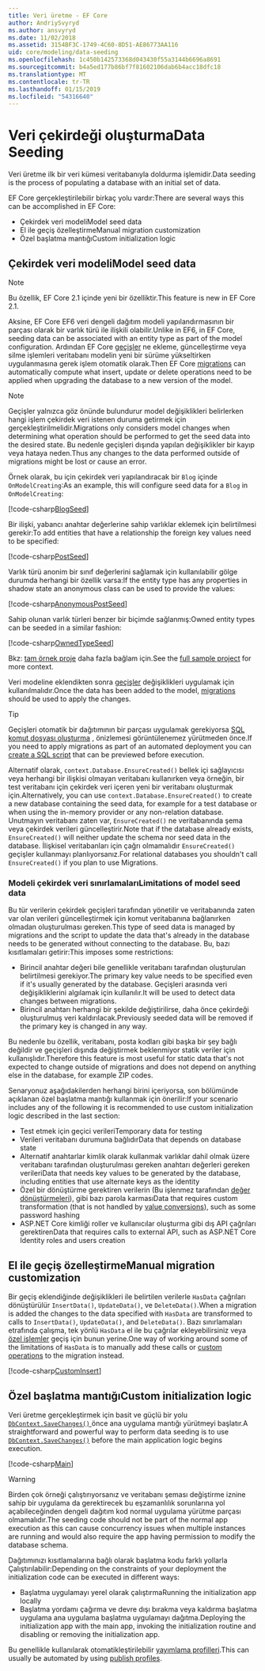 ```yaml
---
title: Veri üretme - EF Core
author: AndriySvyryd
ms.author: ansvyryd
ms.date: 11/02/2018
ms.assetid: 3154BF3C-1749-4C60-8D51-AE86773AA116
uid: core/modeling/data-seeding
ms.openlocfilehash: 1c450b142573368d043430f55a3144b6696a8691
ms.sourcegitcommit: b4a5ed177b86bf7f81602106dab6b4acc18dfc18
ms.translationtype: MT
ms.contentlocale: tr-TR
ms.lasthandoff: 01/15/2019
ms.locfileid: "54316640"
---
```

# <a name="data-seeding"></a><span data-ttu-id="8ab18-102">Veri çekirdeği oluşturma</span><span class="sxs-lookup"><span data-stu-id="8ab18-102">Data Seeding</span></span>

<span data-ttu-id="8ab18-103">Veri üretme ilk bir veri kümesi veritabanıyla doldurma işlemidir.</span><span class="sxs-lookup"><span data-stu-id="8ab18-103">Data seeding is the process of populating a database with an initial set of data.</span></span>

<span data-ttu-id="8ab18-104">EF Core gerçekleştirilebilir birkaç yolu vardır:</span><span class="sxs-lookup"><span data-stu-id="8ab18-104">There are several ways this can be accomplished in EF Core:</span></span>
* <span data-ttu-id="8ab18-105">Çekirdek veri modeli</span><span class="sxs-lookup"><span data-stu-id="8ab18-105">Model seed data</span></span>
* <span data-ttu-id="8ab18-106">El ile geçiş özelleştirme</span><span class="sxs-lookup"><span data-stu-id="8ab18-106">Manual migration customization</span></span>
* <span data-ttu-id="8ab18-107">Özel başlatma mantığı</span><span class="sxs-lookup"><span data-stu-id="8ab18-107">Custom initialization logic</span></span>

## <a name="model-seed-data"></a><span data-ttu-id="8ab18-108">Çekirdek veri modeli</span><span class="sxs-lookup"><span data-stu-id="8ab18-108">Model seed data</span></span>

> [!NOTE]
> <span data-ttu-id="8ab18-109">Bu özellik, EF Core 2.1 içinde yeni bir özelliktir.</span><span class="sxs-lookup"><span data-stu-id="8ab18-109">This feature is new in EF Core 2.1.</span></span>

<span data-ttu-id="8ab18-110">Aksine, EF Core EF6 veri dengeli dağıtım modeli yapılandırmasının bir parçası olarak bir varlık türü ile ilişkili olabilir.</span><span class="sxs-lookup"><span data-stu-id="8ab18-110">Unlike in EF6, in EF Core, seeding data can be associated with an entity type as part of the model configuration.</span></span> <span data-ttu-id="8ab18-111">Ardından EF Core [geçişler](xref:core/managing-schemas/migrations/index) ne ekleme, güncelleştirme veya silme işlemleri veritabanı modelin yeni bir sürüme yükseltirken uygulanmasına gerek işlem otomatik olarak.</span><span class="sxs-lookup"><span data-stu-id="8ab18-111">Then EF Core [migrations](xref:core/managing-schemas/migrations/index) can automatically compute what insert, update or delete operations need to be applied when upgrading the database to a new version of the model.</span></span>

> [!NOTE]
> <span data-ttu-id="8ab18-112">Geçişler yalnızca göz önünde bulundurur model değişiklikleri belirlerken hangi işlem çekirdek veri istenen duruma getirmek için gerçekleştirilmelidir.</span><span class="sxs-lookup"><span data-stu-id="8ab18-112">Migrations only considers model changes when determining what operation should be performed to get the seed data into the desired state.</span></span> <span data-ttu-id="8ab18-113">Bu nedenle geçişleri dışında yapılan değişiklikler bir kayıp veya hataya neden.</span><span class="sxs-lookup"><span data-stu-id="8ab18-113">Thus any changes to the data performed outside of migrations might be lost or cause an error.</span></span>

<span data-ttu-id="8ab18-114">Örnek olarak, bu için çekirdek veri yapılandıracak bir `Blog` içinde `OnModelCreating`:</span><span class="sxs-lookup"><span data-stu-id="8ab18-114">As an example, this will configure seed data for a `Blog` in `OnModelCreating`:</span></span>

[!code-csharp[BlogSeed](../../../samples/core/Modeling/DataSeeding/DataSeedingContext.cs?name=BlogSeed)]

<span data-ttu-id="8ab18-115">Bir ilişki, yabancı anahtar değerlerine sahip varlıklar eklemek için belirtilmesi gerekir:</span><span class="sxs-lookup"><span data-stu-id="8ab18-115">To add entities that have a relationship the foreign key values need to be specified:</span></span>

[!code-csharp[PostSeed](../../../samples/core/Modeling/DataSeeding/DataSeedingContext.cs?name=PostSeed)]

<span data-ttu-id="8ab18-116">Varlık türü anonim bir sınıf değerlerini sağlamak için kullanılabilir gölge durumda herhangi bir özellik varsa:</span><span class="sxs-lookup"><span data-stu-id="8ab18-116">If the entity type has any properties in shadow state an anonymous class can be used to provide the values:</span></span>

[!code-csharp[AnonymousPostSeed](../../../samples/core/Modeling/DataSeeding/DataSeedingContext.cs?name=AnonymousPostSeed)]

<span data-ttu-id="8ab18-117">Sahip olunan varlık türleri benzer bir biçimde sağlanmış:</span><span class="sxs-lookup"><span data-stu-id="8ab18-117">Owned entity types can be seeded in a similar fashion:</span></span>

[!code-csharp[OwnedTypeSeed](../../../samples/core/Modeling/DataSeeding/DataSeedingContext.cs?name=OwnedTypeSeed)]

<span data-ttu-id="8ab18-118">Bkz: [tam örnek proje](https://github.com/aspnet/EntityFramework.Docs/tree/master/samples/core/Modeling/DataSeeding) daha fazla bağlam için.</span><span class="sxs-lookup"><span data-stu-id="8ab18-118">See the [full sample project](https://github.com/aspnet/EntityFramework.Docs/tree/master/samples/core/Modeling/DataSeeding) for more context.</span></span>

<span data-ttu-id="8ab18-119">Veri modeline eklendikten sonra [geçişler](xref:core/managing-schemas/migrations/index) değişiklikleri uygulamak için kullanılmalıdır.</span><span class="sxs-lookup"><span data-stu-id="8ab18-119">Once the data has been added to the model, [migrations](xref:core/managing-schemas/migrations/index) should be used to apply the changes.</span></span>

> [!TIP]
> <span data-ttu-id="8ab18-120">Geçişleri otomatik bir dağıtımının bir parçası uygulamak gerekiyorsa [SQL komut dosyası oluşturma](xref:core/managing-schemas/migrations/index#generate-sql-scripts) , önizlemesi görüntülenemez yürütmeden önce.</span><span class="sxs-lookup"><span data-stu-id="8ab18-120">If you need to apply migrations as part of an automated deployment you can [create a SQL script](xref:core/managing-schemas/migrations/index#generate-sql-scripts) that can be previewed before execution.</span></span>

<span data-ttu-id="8ab18-121">Alternatif olarak, `context.Database.EnsureCreated()` bellek içi sağlayıcısı veya herhangi bir ilişkisi olmayan veritabanı kullanırken veya örneğin, bir test veritabanı için çekirdek veri içeren yeni bir veritabanı oluşturmak için.</span><span class="sxs-lookup"><span data-stu-id="8ab18-121">Alternatively, you can use `context.Database.EnsureCreated()` to create a new database containing the seed data, for example for a test database or when using the in-memory provider or any non-relation database.</span></span> <span data-ttu-id="8ab18-122">Unutmayın veritabanı zaten var, `EnsureCreated()` ne veritabanında şema veya çekirdek verileri güncelleştirir.</span><span class="sxs-lookup"><span data-stu-id="8ab18-122">Note that if the database already exists, `EnsureCreated()` will neither update the schema nor seed data in the database.</span></span> <span data-ttu-id="8ab18-123">İlişkisel veritabanları için çağrı olmamalıdır `EnsureCreated()` geçişler kullanmayı planlıyorsanız.</span><span class="sxs-lookup"><span data-stu-id="8ab18-123">For relational databases you shouldn't call `EnsureCreated()` if you plan to use Migrations.</span></span>

### <a name="limitations-of-model-seed-data"></a><span data-ttu-id="8ab18-124">Modeli çekirdek veri sınırlamaları</span><span class="sxs-lookup"><span data-stu-id="8ab18-124">Limitations of model seed data</span></span>

<span data-ttu-id="8ab18-125">Bu tür verilerin çekirdek geçişleri tarafından yönetilir ve veritabanında zaten var olan verileri güncelleştirmek için komut veritabanına bağlanırken olmadan oluşturulması gereken.</span><span class="sxs-lookup"><span data-stu-id="8ab18-125">This type of seed data is managed by migrations and the script to update the data that's already in the database needs to be generated without connecting to the database.</span></span> <span data-ttu-id="8ab18-126">Bu, bazı kısıtlamaları getirir:</span><span class="sxs-lookup"><span data-stu-id="8ab18-126">This imposes some restrictions:</span></span>
* <span data-ttu-id="8ab18-127">Birincil anahtar değeri bile genellikle veritabanı tarafından oluşturulan belirtilmesi gerekiyor.</span><span class="sxs-lookup"><span data-stu-id="8ab18-127">The primary key value needs to be specified even if it's usually generated by the database.</span></span> <span data-ttu-id="8ab18-128">Geçişleri arasında veri değişikliklerini algılamak için kullanılır.</span><span class="sxs-lookup"><span data-stu-id="8ab18-128">It will be used to detect data changes between migrations.</span></span>
* <span data-ttu-id="8ab18-129">Birincil anahtarı herhangi bir şekilde değiştirilirse, daha önce çekirdeği oluşturulmuş veri kaldırılacak.</span><span class="sxs-lookup"><span data-stu-id="8ab18-129">Previously seeded data will be removed if the primary key is changed in any way.</span></span>

<span data-ttu-id="8ab18-130">Bu nedenle bu özellik, veritabanı, posta kodları gibi başka bir şey bağlı değildir ve geçişleri dışında değiştirmek beklenmiyor statik veriler için kullanışlıdır.</span><span class="sxs-lookup"><span data-stu-id="8ab18-130">Therefore this feature is most useful for static data that's not expected to change outside of migrations and does not depend on anything else in the database, for example ZIP codes.</span></span>

<span data-ttu-id="8ab18-131">Senaryonuz aşağıdakilerden herhangi birini içeriyorsa, son bölümünde açıklanan özel başlatma mantığı kullanmak için önerilir:</span><span class="sxs-lookup"><span data-stu-id="8ab18-131">If your scenario includes any of the following it is recommended to use custom initialization logic described in the last section:</span></span>
* <span data-ttu-id="8ab18-132">Test etmek için geçici verileri</span><span class="sxs-lookup"><span data-stu-id="8ab18-132">Temporary data for testing</span></span>
* <span data-ttu-id="8ab18-133">Verileri veritabanı durumuna bağlıdır</span><span class="sxs-lookup"><span data-stu-id="8ab18-133">Data that depends on database state</span></span>
* <span data-ttu-id="8ab18-134">Alternatif anahtarlar kimlik olarak kullanmak varlıklar dahil olmak üzere veritabanı tarafından oluşturulması gereken anahtarı değerleri gereken verileri</span><span class="sxs-lookup"><span data-stu-id="8ab18-134">Data that needs key values to be generated by the database, including entities that use alternate keys as the identity</span></span>
* <span data-ttu-id="8ab18-135">Özel bir dönüştürme gerektiren verilerin (Bu işlenmez tarafından [değer dönüştürmeleri](xref:core/modeling/value-conversions)), gibi bazı parola karması</span><span class="sxs-lookup"><span data-stu-id="8ab18-135">Data that requires custom transformation (that is not handled by [value conversions](xref:core/modeling/value-conversions)), such as some password hashing</span></span>
* <span data-ttu-id="8ab18-136">ASP.NET Core kimliği roller ve kullanıcılar oluşturma gibi dış API çağrıları gerektiren</span><span class="sxs-lookup"><span data-stu-id="8ab18-136">Data that requires calls to external API, such as ASP.NET Core Identity roles and users creation</span></span>

## <a name="manual-migration-customization"></a><span data-ttu-id="8ab18-137">El ile geçiş özelleştirme</span><span class="sxs-lookup"><span data-stu-id="8ab18-137">Manual migration customization</span></span>

<span data-ttu-id="8ab18-138">Bir geçiş eklendiğinde değişiklikleri ile belirtilen verilerle `HasData` çağrıları dönüştürülür `InsertData()`, `UpdateData()`, ve `DeleteData()`.</span><span class="sxs-lookup"><span data-stu-id="8ab18-138">When a migration is added the changes to the data specified with `HasData` are transformed to calls to `InsertData()`, `UpdateData()`, and `DeleteData()`.</span></span> <span data-ttu-id="8ab18-139">Bazı sınırlamaları etrafında çalışma, tek yönlü `HasData` el ile bu çağrılar ekleyebilirsiniz veya [özel işlemler](xref:core/managing-schemas/migrations/operations) geçiş için bunun yerine.</span><span class="sxs-lookup"><span data-stu-id="8ab18-139">One way of working around some of the limitations of `HasData` is to manually add these calls or [custom operations](xref:core/managing-schemas/migrations/operations) to the migration instead.</span></span>

[!code-csharp[CustomInsert](../../../samples/core/Modeling/DataSeeding/Migrations/20181102235626_Initial.cs?name=CustomInsert)]

## <a name="custom-initialization-logic"></a><span data-ttu-id="8ab18-140">Özel başlatma mantığı</span><span class="sxs-lookup"><span data-stu-id="8ab18-140">Custom initialization logic</span></span>

<span data-ttu-id="8ab18-141">Veri üretme gerçekleştirmek için basit ve güçlü bir yolu [ `DbContext.SaveChanges()` ](xref:core/saving/index) önce ana uygulama mantığı yürütmeyi başlatır.</span><span class="sxs-lookup"><span data-stu-id="8ab18-141">A straightforward and powerful way to perform data seeding is to use [`DbContext.SaveChanges()`](xref:core/saving/index) before the main application logic begins execution.</span></span>

[!code-csharp[Main](../../../samples/core/Modeling/DataSeeding/Program.cs?name=CustomSeeding)]

> [!WARNING]
> <span data-ttu-id="8ab18-142">Birden çok örneği çalıştırıyorsanız ve veritabanı şeması değiştirme iznine sahip bir uygulama da gerektirecek bu eşzamanlılık sorunlarına yol açabileceğinden dengeli dağıtım kod normal uygulama yürütme parçası olmamalıdır.</span><span class="sxs-lookup"><span data-stu-id="8ab18-142">The seeding code should not be part of the normal app execution as this can cause concurrency issues when multiple instances are running and would also require the app having permission to modify the database schema.</span></span>

<span data-ttu-id="8ab18-143">Dağıtımınızı kısıtlamalarına bağlı olarak başlatma kodu farklı yollarla Çalıştırılabilir:</span><span class="sxs-lookup"><span data-stu-id="8ab18-143">Depending on the constraints of your deployment the initialization code can be executed in different ways:</span></span>
* <span data-ttu-id="8ab18-144">Başlatma uygulamayı yerel olarak çalıştırma</span><span class="sxs-lookup"><span data-stu-id="8ab18-144">Running the initialization app locally</span></span>
* <span data-ttu-id="8ab18-145">Başlatma yordamı çağırma ve devre dışı bırakma veya kaldırma başlatma uygulama ana uygulama başlatma uygulamayı dağıtma.</span><span class="sxs-lookup"><span data-stu-id="8ab18-145">Deploying the initialization app with the main app, invoking the initialization routine and disabling or removing the initialization app.</span></span>

<span data-ttu-id="8ab18-146">Bu genellikle kullanılarak otomatikleştirilebilir [yayımlama profilleri](https://docs.microsoft.com/en-us/aspnet/core/host-and-deploy/visual-studio-publish-profiles).</span><span class="sxs-lookup"><span data-stu-id="8ab18-146">This can usually be automated by using [publish profiles](https://docs.microsoft.com/en-us/aspnet/core/host-and-deploy/visual-studio-publish-profiles).</span></span>
